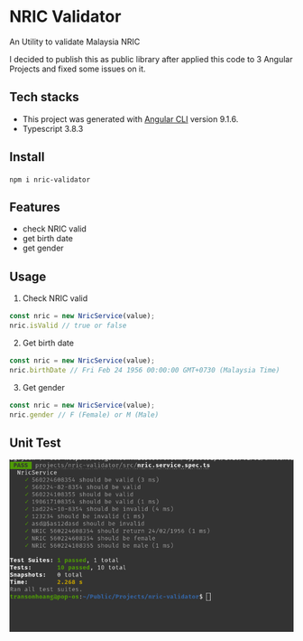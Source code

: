 # NRIC Validator

An Utility to validate Malaysia NRIC

I decided to publish this as public library after applied this code to 3 Angular Projects and fixed some issues on it.


## Tech stacks

- This project was generated with [Angular CLI](https://github.com/angular/angular-cli) version 9.1.6.
- Typescript 3.8.3


## Install

`npm i nric-validator`

## Features

- check NRIC valid
- get birth date
- get gender

## Usage

1. Check NRIC valid

```javascript
const nric = new NricService(value);
nric.isValid // true or false
```

2. Get birth date

```javascript
const nric = new NricService(value);
nric.birthDate // Fri Feb 24 1956 00:00:00 GMT+0730 (Malaysia Time)
```

3. Get gender

```javascript
const nric = new NricService(value);
nric.gender // F (Female) or M (Male)
```

## Unit Test

![unit test result][1]

[1]: unit-test.png